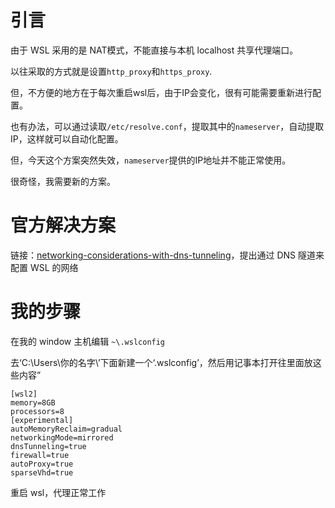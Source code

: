 # 引言
由于 WSL 采用的是 NAT模式，不能直接与本机 localhost 共享代理端口。

以往采取的方式就是设置`http_proxy`和`https_proxy`.

但，不方便的地方在于每次重启wsl后，由于IP会变化，很有可能需要重新进行配置。

也有办法，可以通过读取`/etc/resolve.conf`，提取其中的`nameserver`，自动提取IP，这样就可以自动化配置。

但，今天这个方案突然失效，`nameserver`提供的IP地址并不能正常使用。

很奇怪，我需要新的方案。

# 官方解决方案
链接：[networking-considerations-with-dns-tunneling](https://learn.microsoft.com/en-us/windows/wsl/troubleshooting#networking-considerations-with-dns-tunneling)，提出通过 DNS 隧道来配置 WSL 的网络

# 我的步骤
在我的 window 主机编辑 `~\.wslconfig`

去‘C:\Users\你的名字\’下面新建一个‘.wslconfig’，然后用记事本打开往里面放这些内容”
```
[wsl2]
memory=8GB
processors=8
[experimental]
autoMemoryReclaim=gradual
networkingMode=mirrored
dnsTunneling=true
firewall=true
autoProxy=true
sparseVhd=true
```

重启 wsl，代理正常工作